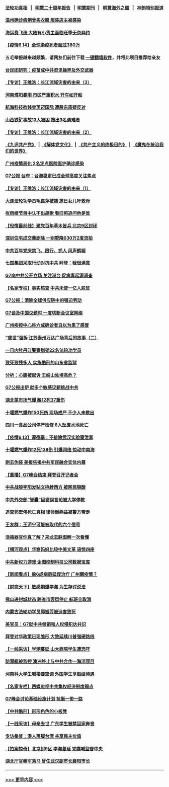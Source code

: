 #### [法轮功真相](https://github.com/gfw-breaker/truth/blob/master/README.md?t=0) &nbsp;&nbsp;|&nbsp;&nbsp; [明慧二十周年报告](https://github.com/gfw-breaker/mh-reports/blob/master/README.md?t=0) &nbsp;&nbsp;|&nbsp;&nbsp;[明慧期刊](https://github.com/gfw-breaker/mh-qikan) &nbsp;&nbsp;|&nbsp;&nbsp; [明慧海外之窗](https://github.com/gfw-breaker/mh-news/blob/master/README.md?t=0) &nbsp;&nbsp;|&nbsp;&nbsp; [神韵特别报道](https://github.com/gfw-breaker/mh-news/blob/master/shenyun.md?t=0)
#### [温州确诊病例曾买衣服 服装店主被感染](../pages/nsc413/n13021087.md?t=06142202) 
#### [海运费飞涨 大陆有小货主面临旺季无奈弃约](../pages/nsc413/n13020802.md?t=06142202) 
#### [【疫情6.14】全球染疫死者超过380万](../pages/nsc413/n13020806.md?t=06142202) 
#### 五毛举报越来越频繁，请网友们前往下载 [一键翻墙软件](https://github.com/gfw-breaker/ssr-accounts)，并将此项目推荐给亲友
#### [台民团研究：疫苗成中共资讯操弄及外交武器](../pages/nsc413/n13020873.md?t=06142202) 
#### [【专访】王维洛：长江流域灾害的由来（3）](../pages/nsc413/n13020201.md?t=06142202) 
#### [河南濮阳暴雨 市区严重积水 开车如开船](../pages/nsc413/n13020821.md?t=06142202) 
#### [航海科技欲贱卖英迈国际 遭股东质疑反对](../pages/nsc413/n13020065.md?t=06142202) 
#### [山西铁矿事故13人被困 搜出3名遇难者](../pages/nsc413/n13020617.md?t=06142202) 
#### [【专访】王维洛：长江流域灾害的由来（2）](../pages/nsc413/n13020130.md?t=06142202) 
#### [《九评共产党》](https://github.com/begood0513/9ping.md/blob/master/README.md) &nbsp;|&nbsp; [《解体党文化》](../../../../jtdwh.md/blob/master/README.md)  &nbsp;|&nbsp; [《共产主义的终极目的》](../../../../gczydzjmd.md/blob/master/README.md) &nbsp;|&nbsp; [《魔鬼在统治我们的世界》](../../../../mgztzwmdsj.md/blob/master/README.md) 
#### [广州疫情恶化 2名定点医院医护确诊感染](../pages/nsc413/n13020575.md?t=06142202) 
#### [G7公报 台府：台海稳定已成全球高度关注焦点](../pages/nsc413/n13020376.md?t=06142202) 
#### [【专访】王维洛：长江流域灾害的由来（1）](../pages/nsc413/n13020079.md?t=06142202) 
#### [大连法轮功学员毛嘉萍被捕 旅日女儿吁救母](../pages/nsc413/n13019825.md?t=06142202) 
#### [张雨绮节目中认不出胡歌 看旧照追问他是谁](../pages/nsc413/n13019789.md?t=06142202) 
#### [【役情最前线】建党百年草木皆兵 北京9区封闭](../pages/nsc413/n13019869.md?t=06142202) 
#### [深圳住宅成交量剧降 一别墅降630万2度流拍](../pages/nsc413/n13019948.md?t=06142202) 
#### [中共百年党庆禁飞、限行、抓人 风声鹤唳](../pages/nsc413/n13019822.md?t=06142202) 
#### [七国集团采取行动对抗中共 拜登：我很满意](../pages/nsc413/n13019732.md?t=06142202) 
#### [G7向中共公开立场 关注港台 促病毒起源调查](../pages/nsc413/n13019759.md?t=06142202) 
#### [【名家专栏】事实核查 中共未使一亿人脱贫](../pages/nsc413/n13019382.md?t=06142202) 
#### [G7公报：清除全球供应链中的强迫劳动](../pages/nsc413/n13019695.md?t=06142202) 
#### [G7谈及中国议题时 一度切断会议室网络](../pages/nsc413/n13019573.md?t=06142202) 
#### [广州疾控中心称六成确诊者自以为患了感冒](../pages/nsc413/n13019463.md?t=06142202) 
#### [“盛世”强拆 江苏泰州万达广场背后的故事（二）](../pages/nsc413/n13018782.md?t=06142202) 
#### [一日内牡丹江警察绑架22名法轮功学员](../pages/nsc413/n13019320.md?t=06142202) 
#### [致死致残多人 实施酷刑的山东省监狱](../pages/nsc413/n13015426.md?t=06142202) 
#### [分析：心腹被起诉 王岐山处境高危？](../pages/nsc413/n13019426.md?t=06142202) 
#### [G7公报出炉 就多个敏感议题挑战中共](../pages/nsc413/n13019389.md?t=06142202) 
#### [湖北菜市场气爆 酿12死37重伤](../pages/nsc413/n13019378.md?t=06142202) 
#### [十堰燃气爆炸150死伤 现场戒严 不少人未救出](../pages/nsc413/n13018788.md?t=06142202) 
#### [四川一食品公司停产检修 6人坠废水池死亡](../pages/nsc413/n13019402.md?t=06142202) 
#### [【疫情6.13】谭德塞：不排除武汉实验室泄毒](../pages/nsc413/n13019005.md?t=06142202) 
#### [十堰燃气爆炸12死138伤 引爆网络 惊动中南海](../pages/nsc413/n13018808.md?t=06142202) 
#### [剥去伪装 美报告揭中共军民融合实体内幕](../pages/nsc413/n13003729.md?t=06142202) 
#### [【重播】G7峰会结束 拜登召开记者会](../pages/nsc413/n13019256.md?t=06142202) 
#### [中共战狼李阳发贴文挑衅西方 被网民狠酸](../pages/nsc413/n13019032.md?t=06142202) 
#### [中共外交部“智囊”因错误言论被大学停教](../pages/nsc413/n13018922.md?t=06142202) 
#### [追查郭宏伟死亡真相 律师谢燕益被警方带走](../pages/nsc413/n13018881.md?t=06142202) 
#### [王友群：王沪宁可能被取代的六个信号](../pages/nsc413/n13018739.md?t=06142202) 
#### [活摘器官你真了解？来龙去脉图解一次看懂](../pages/nsc413/n13013820.md?t=06142202) 
#### [【横河观点】华裔妈妈比较中美文革 语惊四座](../pages/nsc413/n13018350.md?t=06142202) 
#### [中共新权力游戏 企图控制科技公司数据宝库](../pages/nsc413/n13018282.md?t=06142202) 
#### [【新闻看点】逾6成病患延误治疗 广州瞒疫情？](../pages/nsc413/n13018328.md?t=06142202) 
#### [【财商天下】敏感期爆学潮 为生存讨说法](../pages/nsc413/n13018008.md?t=06142202) 
#### [佛山进封城状态 跨省市客运停止 航班全取消](../pages/nsc413/n13018268.md?t=06142202) 
#### [内蒙古法轮功学员郭振芳被迫害致死](../pages/nsc413/n13018105.md?t=06142202) 
#### [美官员：G7就中共倾销和人权侵犯达共识](../pages/nsc413/n13018231.md?t=06142202) 
#### [拜登对华政策已现雏形 大致延续川普强硬路线](../pages/nsc413/n13018252.md?t=06142202) 
#### [【一线采访】学潮蔓延 山大商院学生遭恐吓](../pages/nsc413/n13018257.md?t=06142202) 
#### [防潜艇被监控 澳洲终止与中共合作一海洋项目](../pages/nsc413/n13018180.md?t=06142202) 
#### [河南科大学生喊楼要空调 外国学生享超级待遇](../pages/nsc413/n13017409.md?t=06142202) 
#### [【名家专栏】西媒忽视中共集权经济制度弱点](../pages/nsc413/n13017536.md?t=06142202) 
#### [G7峰会讨论基础设施计划 抗衡一带一路](../pages/nsc413/n13017810.md?t=06142202) 
#### [【中共酷刑】形形色色的小板凳](../pages/nsc413/n13016442.md?t=06142202) 
#### [【一线采访】母亲去世 广东学生被禁回家奔丧](../pages/nsc413/n13017817.md?t=06142202) 
#### [专访桑普：港人落脚台湾 共享民主价值](../pages/nsc413/n13017598.md?t=06142202) 
#### [【拍案惊奇】北京封9区 学潮蔓延 党媒喊监督中央](../pages/nsc413/n13016906.md?t=06142202) 
#### [湖北厅官秦军落马 曾任武汉副市长襄阳市长](../pages/nsc413/n13017666.md?t=06142202) 

----
#### [ >>> 更早内容 <<< ](../indexes/nsc413-earlier.md)
